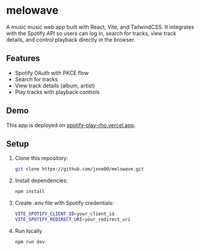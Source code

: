 # melowave

A music music web app built with React, Vite, and TailwindCSS. It integrates with the Spotify API so users can log in, search for tracks, view track details, and control playback directly in the browser.

## Features

-   Spotify OAuth with PKCE flow
-   Search for tracks
-   View track details (album, artist)
-   Play tracks with playback controls

## Demo

This app is deployed on [spotify-play-rho.vercel.app](spotify-play-rho.vercel.app).

## Setup

1. Clone this repository:
    ```bash
    git clone https://github.com/jxne00/melowave.git
    ```
2. Install dependencies:
    ```bash
    npm install
    ```
3. Create .env file with Spotify credentials:

    ```bash
    VITE_SPOTIFY_CLIENT_ID=your_client_id
    VITE_SPOTIFY_REDIRECT_URI=your_redirect_uri
    ```

4. Run locally
    ```bash
    npm run dev
    ```
